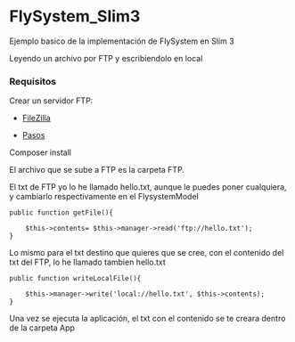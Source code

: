 # FlySystem_Slim3
Ejemplo basico de la implementación de FlySystem en Slim 3

Leyendo un archivo por FTP y escribiendolo en local

### Requisitos

Crear un servidor FTP:
  
  - [FileZilla](https://filezilla-project.org/)
  
  - [Pasos](https://informaticapc.com/guias-instalacion-programas/servidor-ftp-filezilla.php)

Composer install

El archivo que se sube a FTP es la carpeta FTP.

El txt de FTP yo lo he llamado hello.txt, aunque le puedes poner cualquiera, y cambiarlo respectivamente en el FlysystemModel

    public function getFile(){

        $this->contents= $this->manager->read('ftp://hello.txt');
    }

Lo mismo para el txt destino que quieres que se cree, con el contenido del txt del FTP, lo he llamado tambien hello.txt

    public function writeLocalFile(){
        
        $this->manager->write('local://hello.txt', $this->contents);
    }

Una vez se ejecuta la aplicación, el txt con el contenido se te creara dentro de la carpeta App
